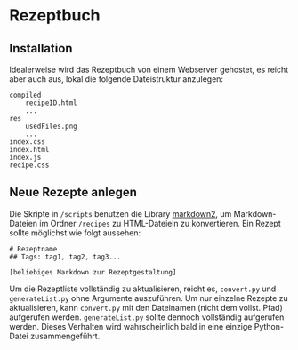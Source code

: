 # Rezeptbuch

## Installation
Idealerweise wird das Rezeptbuch von einem Webserver gehostet, es reicht aber auch aus, lokal die folgende Dateistruktur anzulegen:
```
compiled
	recipeID.html
	...
res
	usedFiles.png
	...
index.css
index.html
index.js
recipe.css
```

## Neue Rezepte anlegen
Die Skripte in `/scripts` benutzen die Library [markdown2](https://github.com/trentm/python-markdown2), um Markdown-Dateien im Ordner `/recipes` zu HTML-Dateieln zu konvertieren.
Ein Rezept sollte möglichst wie folgt aussehen:
```
# Rezeptname
## Tags: tag1, tag2, tag3...

[beliebiges Markdown zur Rezeptgestaltung]
```

Um die Rezeptliste vollständig zu aktualisieren, reicht es, `convert.py` und `generateList.py` ohne Argumente auszuführen.
Um nur einzelne Rezepte zu aktualisieren, kann `convert.py` mit den Dateinamen (nicht dem vollst. Pfad) aufgerufen werden. `generateList.py` sollte dennoch vollständig aufgerufen werden.
Dieses Verhalten wird wahrscheinlich bald in eine einzige Python-Datei zusammengeführt.

